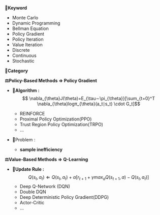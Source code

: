 

**📖Keyword**
* Monte Carlo
* Dynamic Programming
* Bellman Equation
* Policy Gradient
* Policy Iteration
* Value Iteration
* Discrete
* Continuous
* Stochastic


**🌳Category**

**⚖️Policy-Based Methods $\Rightarrow$ Policy Gradient**

* 🌟**Algorithm :** $$
	\nabla_{\theta}​J(\theta)=E_{\tau∼\pi_{\theta}}​​[\sum_{t=0}^T​\nabla_{\theta}​logπ_{\theta}​(a_t​∣s_t​) \cdot G_t​]$$
	* REINFORCE
	* Proximal Policy Optimization(PPO)
	* Trust Region Policy Optimization(TRPO)
	* ...

* 💊Problem : 
	* **sample inefficiency**



**⚖️Value-Based Methods $\Rightarrow$ Q-Learning**

* 🌟**Update Rule :** $$
	Q(s_t​,a_t​)\Leftarrow Q(s_t​,a_t​)+\alpha[r_{t+1}​+\gamma max_{a}​Q(s_{t+1}​,a)−Q(s_t​,a_t​)]$$
	* Deep Q-Network (DQN)
	* Double DQN
	* Deep Deterministic Policy Gradient(DDPG)
	* Actor-Critic
	* ...

